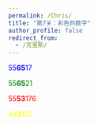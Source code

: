 ```yaml
---
permalink: /Chris/
title: "第7关：彩色的数字"
author_profile: false
redirect_from: 
  - /克里斯/
---
```


<p style="color: blue;">55<b>65</b>17</p> 
<p style="color: green;">55<b>65</b>21</p> 
<p style="color: red;">55<b>53</b>176</p> 
<p style="color: yellow;">44<b>31</b>21</p> 